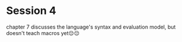 # Session 4

chapter 7 discusses the language's syntax and evaluation model, but doesn't
teach macros yet😔😔

